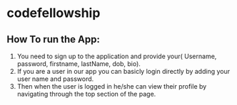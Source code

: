 # codefellowship

## How To run the App:
1. You need to sign up to the application and provide your( Username, password, firstname, lastName, dob, bio).
2. If you are a user in our app you can basicly login directly by adding your user name and password.
3. Then when the user is logged in he/she can view their profile by navigating through the top section of the page.
